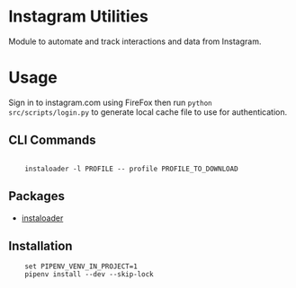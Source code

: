 # Instagram Utilities
Module to automate and track interactions and data from Instagram.


# Usage
Sign in to instagram.com using FireFox then run `python src/scripts/login.py` to generate local cache file to use for authentication.

## CLI Commands
```Download private profile you follow

    instaloader -l PROFILE -- profile PROFILE_TO_DOWNLOAD
```

## Packages
- [instaloader](https://instaloader.github.io/troubleshooting.html)


## Installation
```
    set PIPENV_VENV_IN_PROJECT=1
    pipenv install --dev --skip-lock
```
